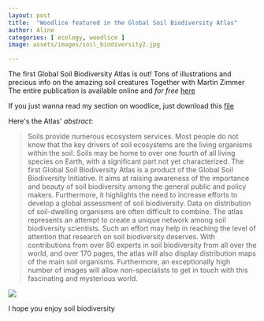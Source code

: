 ```yaml
---
layout: post
title:  "Woodlice featured in the Global Soil Biodiversity Atlas"
author: Aline
categories: [ ecology, woodlice ]
image: assets/images/soil_biodiversity2.jpg

---
```


The first Global Soil Biodiversity Atlas is out! Tons of illustrations and precious info on the amazing soil creatures
Together with Martin Zimmer
The entire publication is available online and _for free_ <a href="https://ec.europa.eu/jrc/en/publication/global-soil-biodiversity-atlas">here</a>

If you just wanna read my section on woodlice, just download this <a href="assets/files/woodlice_atlas.pdf">file</a>

Here's the Atlas' *abstract*:

> Soils provide numerous ecosystem services. Most people do not know that the key drivers of soil ecosystems are the living organisms within the soil. Soils may be home to over one fourth of all living species on Earth, with a significant part not yet characterized. The first Global Soil Biodiversity Atlas is a product of the Global Soil Biodiversity Initiative. It aims at raising awareness of the importance and beauty of soil biodiversity among the general public and policy makers. Furthermore, it highlights the need to increase efforts to develop a global assessment of soil biodiversity. Data on distribution of soil-dwelling organisms are often difficult to combine. The atlas represents an attempt to create a unique network among soil biodiversity scientists. Such an effort may help in reaching the level of attention that research on soil biodiversity deserves. With contributions from over 80 experts in soil biodiversity from all over the world, and over 170 pages, the atlas will also display distribution maps of the main soil organisms. Furthermore, an exceptionally high number of images will allow non-specialists to get in touch with this fascinating and mysterious world.

<img src="AlineQuadros/assets/images/soil_biodiversity.jpg">

 <span class="spoiler">I hope you enjoy soil biodiversity</span>
